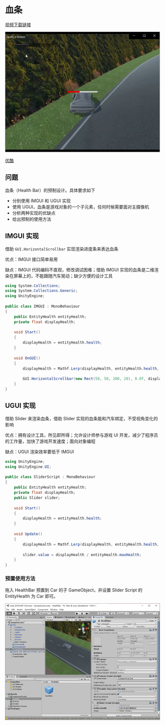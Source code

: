 # 血条

[视频下载链接](https://github.com/huanghongxun/3D-Programming-And-Design/tree/master/homework8/HealthBar/spotlight.mp4)

![image-20191122132854033](assets/image-20191122132854033.png)

[优酷](https://v.youku.com/v_show/id_XNDQ0NDM5NTUyNA==.html?spm=a2h3j.8428770.3416059.1 )

## 问题

血条（Health Bar）的预制设计。具体要求如下

- 分别使用 IMGUI 和 UGUI 实现
- 使用 UGUI，血条是游戏对象的一个子元素，任何时候需要面对主摄像机
- 分析两种实现的优缺点
- 给出预制的使用方法

## IMGUI 实现

借助 `GUI.HorizontalScrollbar` 实现渲染进度条来表达血条

优点：IMGUI 接口简单易用

缺点：IMGUI 代码编码不直观，修改调试困难；借助 IMGUI 实现的血条是二维渲染在屏幕上的，不能跟随汽车晃动；缺少方便的设计工具

```csharp
using System.Collections;
using System.Collections.Generic;
using UnityEngine;

public class IMGUI : MonoBehaviour
{
    public EntityHealth entityHealth;
    private float displayHealth;

    void Start()
    {
        displayHealth = entityHealth.health;
    }

    void OnGUI()
    {
        displayHealth = Mathf.Lerp(displayHealth, entityHealth.health, 0.05f);

        GUI.HorizontalScrollbar(new Rect(50, 50, 200, 20), 0.0f, displayHealth / entityHealth.maxHealth, 0, 1);
    }
}
```

## UGUI 实现

借助 Slider 来渲染血条，借助 Slider 实现的血条能和汽车绑定，不受视角变化的影响

优点：拥有设计工具，所见即所得；允许设计师参与游戏 UI 开发，减少了程序员的工作量，加快了游戏开发速度；面向对象编程

缺点：UGUI 渲染效率要低于 IMGUI

```csharp
using UnityEngine;
using UnityEngine.UI;

public class SliderScript : MonoBehaviour
{
    public EntityHealth entityHealth;
    private float displayHealth;
    public Slider slider;

    void Start()
    {
        displayHealth = entityHealth.health;
    }

    void Update()
    {
        displayHealth = Mathf.Lerp(displayHealth, entityHealth.health, 0.05f);

        slider.value = displayHealth / entityHealth.maxHealth;
    }
}
```

### 预置使用方法

拖入 HealthBar 预置到 Car 的子 GameObject，并设置 Slider Script 的 EntityHealth 为 Car 即可。

![image-20191122134135903](assets/image-20191122134135903.png)